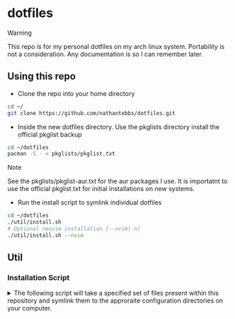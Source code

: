 # dotfiles

> [!WARNING]
> This repo is for my personal dotfiles on my arch linux system. Portability is not a consideration. Any documentation is so I can remember later.

## Using this repo

- Clone the repo into your home directory

```bash
cd ~/
git clone https://github.com/nathantebbs/dotfiles.git
```

- Inside the new dotfiles directory. Use the pkglists directory install the official pkglist backup

```bash
cd ~/dotfiles
pacman -S - < pkglists/pkglist.txt
```

> [!NOTE]
> See the pkglists/pkglist-aur.txt for the aur packages I use. It is importatnt to use the official pkglist.txt for initial installations on new systems.

- Run the install script to symlink individual dotfiles

```bash
cd ~/dotfiles
./util/install.sh
# Optional neovim installation [--nvim|-n]
./util/install.sh --nvim
```

## Util

### Installation Script

<details>
<summary>The following script will take a specified set of files present within this repository and symlink them to the approraite configuration
directories on your computer.</summary>
```bash
#!/bin/bash

DOTFILES_DIR="$HOME/dotfiles"
NVIM_CONFIG_REPO="https://github.com/nathantebbs/nvim-config.git"  # Replace with your repo URL
NVIM_CONFIG_DIR="$DOTFILES_DIR/nvim"

INSTALL_NVIM=false

while [ $# -gt 0 ]; do
    case "$1" in
        --nvim|-n)
            INSTALL_NVIM=true
            shift
            ;;
        *)
            echo "ERROR: Unknown opt -> $1"
            echo "USAGE: $0 [--nvim|-n]"
            exit 1
            ;;
    esac
done

# Define dotfiles and their destinations
declare -A DOTFILES=(
    [".bashrc"]="$HOME/.bashrc"
    ["pkglist.txt"]="$HOME/pkglist.txt"
    [".alacritty.toml"]="$HOME/.alacritty.toml"
    ["i3"]="$HOME/.config/i3" # i3wm configuration
)

# If neovim flag is passed we add it to the list of dirs/files we are symlinking
if [ "$INSTALL_NVIM" = true ]; then
    DOTFILES["nvim"]="$HOME/.config/nvim"
fi

# Ensure dotfiles directory exists
if [ ! -d "$DOTFILES_DIR" ]; then
    echo "ERROR: Dotfiles dir -> $DOTFILES_DIR [NOT FOUND]"
    exit 1
fi

# Backup directory
BACKUP_DIR="$HOME/dotfiles_backup/$(date +%Y%m%d_%H%M%S)"
mkdir -p "$BACKUP_DIR"

# Function to create symlinks
create_symlink() {
    local src="$1"
    local dest="$2"

    if [ -e "$dest" ] || [ -L "$dest" ]; then
        # Backup existing file or directory
        mv "$dest" "$BACKUP_DIR/"
        echo "BACKED: $dest -> $BACKUP_DIR"
    fi

    ln -sf "$src" "$dest"
    echo "SYMLINK: $dest -> $src"
}

# Function to pull nvim-config repo
pull_nvim_config() {
    if [ -d "$NVIM_CONFIG_DIR" ]; then
        echo "UPDATING: nvim-config in $NVIM_CONFIG_DIR"
        cd "$NVIM_CONFIG_DIR" || exit 1
        git pull origin main  # Adjust branch name if needed
        cd - >/dev/null
    else
        echo "CLONING: nvim-config to $NVIM_CONFIG_DIR"
        git clone "$NVIM_CONFIG_REPO" "$NVIM_CONFIG_DIR"
        rm -rf "$NVIM_CONFIG_DIR/.git"
    fi
}

# Main install
echo "INSTALL: src -> $DOTFILES_DIR..."

# Pull or clone nvim-config repo if neovim flag is set
if [ "$INSTALL_NVIM" = true ]; then
    pull_nvim_config
fi

for file in "${!DOTFILES[@]}"; do
    src="$DOTFILES_DIR/$file"
    dest="${DOTFILES[$file]}"

    dest="${dest/#\$HOME/$HOME}"

    if [ -e "$src" ]; then
        create_symlink "$src" "$dest"
    else
        echo "WARNING: src file/dir -> $src NOT FOUND... skipping"
    fi
done

# Ensure Neovim plugins are installed (optional, for lazy.nvim or similar)
if [ "$INSTALL_NVIM" = true ] && command -v nvim >/dev/null 2>&1; then
    echo "SYNCING: Neovim plugins"
    nvim --headless "+Lazy sync" +qa  # Adjust for your plugin manager (e.g., PackerSync for packer.nvim)
fi

echo "INSTALLATION COMPLETE"
```

### System Backups

Within the `util` directory in the root of this repository you will find the backup script for arch linux which seperates your system packages into
3 lists. pklist.txt are official archlinux packages, pkglist-aur.txt are [AUR](https://aur.archlinux.org/) packages, and pkglist-full.txt combines both
lists into one document. 

## Supported Linux Distros

If you are using a linux distrobution that supports installing packages via a text file:

### [Arch Linux](https://archlinux.org/)

```bash
pacman -S - < pkglist.txt
```
